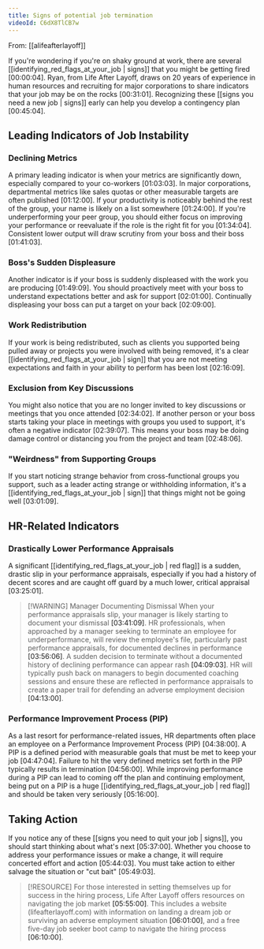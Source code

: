 ```yaml
---
title: Signs of potential job termination
videoId: C6dX8TlCB7w
---
```


From: [[alifeafterlayoff]] <br/> 

If you're wondering if you're on shaky ground at work, there are several [[identifying_red_flags_at_your_job | signs]] that you might be getting fired <a class="yt-timestamp" data-t="00:00:04">[00:00:04]</a>. Ryan, from Life After Layoff, draws on 20 years of experience in human resources and recruiting for major corporations to share indicators that your job may be on the rocks <a class="yt-timestamp" data-t="00:31:01">[00:31:01]</a>. Recognizing these [[signs you need a new job | signs]] early can help you develop a contingency plan <a class="yt-timestamp" data-t="00:45:04">[00:45:04]</a>.

## Leading Indicators of Job Instability

### Declining Metrics
A primary leading indicator is when your metrics are significantly down, especially compared to your co-workers <a class="yt-timestamp" data-t="01:03:03">[01:03:03]</a>. In major corporations, departmental metrics like sales quotas or other measurable targets are often published <a class="yt-timestamp" data-t="01:12:00">[01:12:00]</a>. If your productivity is noticeably behind the rest of the group, your name is likely on a list somewhere <a class="yt-timestamp" data-t="01:24:00">[01:24:00]</a>. If you're underperforming your peer group, you should either focus on improving your performance or reevaluate if the role is the right fit for you <a class="yt-timestamp" data-t="01:34:04">[01:34:04]</a>. Consistent lower output will draw scrutiny from your boss and their boss <a class="yt-timestamp" data-t="01:41:03">[01:41:03]</a>.

### Boss's Sudden Displeasure
Another indicator is if your boss is suddenly displeased with the work you are producing <a class="yt-timestamp" data-t="01:49:09">[01:49:09]</a>. You should proactively meet with your boss to understand expectations better and ask for support <a class="yt-timestamp" data-t="02:01:00">[02:01:00]</a>. Continually displeasing your boss can put a target on your back <a class="yt-timestamp" data-t="02:09:00">[02:09:00]</a>.

### Work Redistribution
If your work is being redistributed, such as clients you supported being pulled away or projects you were involved with being removed, it's a clear [[identifying_red_flags_at_your_job | sign]] that you are not meeting expectations and faith in your ability to perform has been lost <a class="yt-timestamp" data-t="02:16:09">[02:16:09]</a>.

### Exclusion from Key Discussions
You might also notice that you are no longer invited to key discussions or meetings that you once attended <a class="yt-timestamp" data-t="02:34:02">[02:34:02]</a>. If another person or your boss starts taking your place in meetings with groups you used to support, it's often a negative indicator <a class="yt-timestamp" data-t="02:39:07">[02:39:07]</a>. This means your boss may be doing damage control or distancing you from the project and team <a class="yt-timestamp" data-t="02:48:06">[02:48:06]</a>.

### "Weirdness" from Supporting Groups
If you start noticing strange behavior from cross-functional groups you support, such as a leader acting strange or withholding information, it's a [[identifying_red_flags_at_your_job | sign]] that things might not be going well <a class="yt-timestamp" data-t="03:01:09">[03:01:09]</a>.

## HR-Related Indicators

### Drastically Lower Performance Appraisals
A significant [[identifying_red_flags_at_your_job | red flag]] is a sudden, drastic slip in your performance appraisals, especially if you had a history of decent scores and are caught off guard by a much lower, critical appraisal <a class="yt-timestamp" data-t="03:25:01">[03:25:01]</a>.

> [!WARNING] Manager Documenting Dismissal
> When your performance appraisals slip, your manager is likely starting to document your dismissal <a class="yt-timestamp" data-t="03:41:09">[03:41:09]</a>. HR professionals, when approached by a manager seeking to terminate an employee for underperformance, will review the employee's file, particularly past performance appraisals, for documented declines in performance <a class="yt-timestamp" data-t="03:56:06">[03:56:06]</a>. A sudden decision to terminate without a documented history of declining performance can appear rash <a class="yt-timestamp" data-t="04:09:03">[04:09:03]</a>. HR will typically push back on managers to begin documented coaching sessions and ensure these are reflected in performance appraisals to create a paper trail for defending an adverse employment decision <a class="yt-timestamp" data-t="04:13:00">[04:13:00]</a>.

### Performance Improvement Process (PIP)
As a last resort for performance-related issues, HR departments often place an employee on a Performance Improvement Process (PIP) <a class="yt-timestamp" data-t="04:38:00">[04:38:00]</a>. A PIP is a defined period with measurable goals that must be met to keep your job <a class="yt-timestamp" data-t="04:47:04">[04:47:04]</a>. Failure to hit the very defined metrics set forth in the PIP typically results in termination <a class="yt-timestamp" data-t="04:56:00">[04:56:00]</a>. While improving performance during a PIP can lead to coming off the plan and continuing employment, being put on a PIP is a huge [[identifying_red_flags_at_your_job | red flag]] and should be taken very seriously <a class="yt-timestamp" data-t="05:16:00">[05:16:00]</a>.

## Taking Action
If you notice any of these [[signs you need to quit your job | signs]], you should start thinking about what's next <a class="yt-timestamp" data-t="05:37:00">[05:37:00]</a>. Whether you choose to address your performance issues or make a change, it will require concerted effort and action <a class="yt-timestamp" data-t="05:44:03">[05:44:03]</a>. You must take action to either salvage the situation or "cut bait" <a class="yt-timestamp" data-t="05:49:03">[05:49:03]</a>.

> [!RESOURCE]
> For those interested in setting themselves up for success in the hiring process, Life After Layoff offers resources on navigating the job market <a class="yt-timestamp" data-t="05:55:00">[05:55:00]</a>. This includes a website (lifeafterlayoff.com) with information on landing a dream job or surviving an adverse employment situation <a class="yt-timestamp" data-t="06:01:00">[06:01:00]</a>, and a free five-day job seeker boot camp to navigate the hiring process <a class="yt-timestamp" data-t="06:10:00">[06:10:00]</a>.